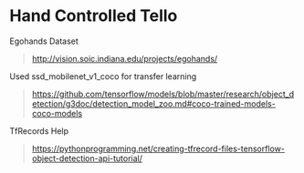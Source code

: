# Hand Controlled Tello

Egohands Dataset
> http://vision.soic.indiana.edu/projects/egohands/

Used ssd_mobilenet_v1_coco for transfer learning
> https://github.com/tensorflow/models/blob/master/research/object_detection/g3doc/detection_model_zoo.md#coco-trained-models-coco-models

TfRecords Help
> https://pythonprogramming.net/creating-tfrecord-files-tensorflow-object-detection-api-tutorial/